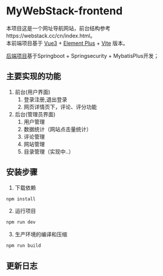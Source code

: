 # MyWebStack-frontend

本项目这是一个网址导航网站，前台结构参考https://webstack.cc/cn/index.html。   
本前端项目基于 [Vue3](https://v3.cn.vuejs.org) + [Element Plus](https://element-plus.org/zh-CN) + [Vite](https://cn.vitejs.dev) 版本。

[后端项目](https://github.com/Akusah/MyWebStack-backend.git)基于Springboot + Springsecurity + MybatisPlus开发；  


## 主要实现的功能
1. 前台(用户界面)
    1. 登录注册,退出登录
    2. 网页详情页下，评论、评分功能
2. 后台(管理员界面)
    1. 用户管理
    2. 数据统计（网站点击量统计）
    3. 评论管理
    4. 网站管理
    5. 目录管理（实现中..）



## 安装步骤
1. 下载依赖  
```sh
npm install
```

2. 运行项目

```sh
npm run dev
```

3. 生产环境的编译和压缩

```sh
npm run build
```

## 更新日志
